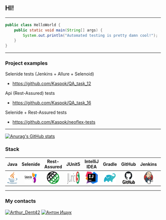 ## HI!

___

```java
public class HelloWorld {
    public static void main(String[] args) {
        System.out.println("Automated testing is pretty damn cool!");
    }
}
```

___

### Project examples

Selenide tests (Jenkins + Allure + Selenoid)

* https://github.com/Kaspok/QA_task_12

Api (Rest-Assured) tests

* https://github.com/Kaspok/QA_task_16

Selenide + Rest-Assured tests

* https://github.com/Kaspok/neoflex-tests

___
[![Anurag's GitHub stats](https://github-readme-stats.vercel.app/api?username=Kaspok&show_icons=true&theme=gruvbox)](https://github.com/anuraghazra/github-readme-stats)

### Stack

Java | Selenide | Rest-Assured | JUnit5 | IntelliJ IDEA | Gradle | GitHub | Jenkins | Selenoid | Allure
|:------------: | :-------------: | :-------------: | :-------------: | :-------------: | :-------------: | :-------------: | :-------------: | :-------------: | :-------------: |
<img src="imgForReadme/java.svg" width="40" height="40"> | <img src="imgForReadme/selenide.svg" width="40" height="40"> | <img src="imgForReadme/restassured.svg" width="40" height="40"> | <img src="imgForReadme/junit5.svg" width="40" height="40"> | <img src="imgForReadme/intellij_idea.svg" width="40" height="40"> | <img src="imgForReadme/gradle.svg" width="40" height="40"> | <img src="imgForReadme/github.svg" width="40" height="40"> |<img src="imgForReadme/jenkins.svg" width="40" height="40"> | <img src="imgForReadme/selenoid.svg" width="40" height="40"> | <img src="imgForReadme/allure.svg" width="40" height="40">

___

### My contacts

<a href="https://t.me/Kaspok" target="blank"><img align="center" src="https://www.vectorlogo.zone/logos/telegram/telegram-icon.svg" alt="Arthur_Dent42" height="30" width="30" /></a>
<a href="https://vk.com/kaspok" target="blank"><img align="center" src="https://www.vectorlogo.zone/logos/vk/vk-tile.svg" alt="Антон Ищук" height="30" width="30" /></a>
